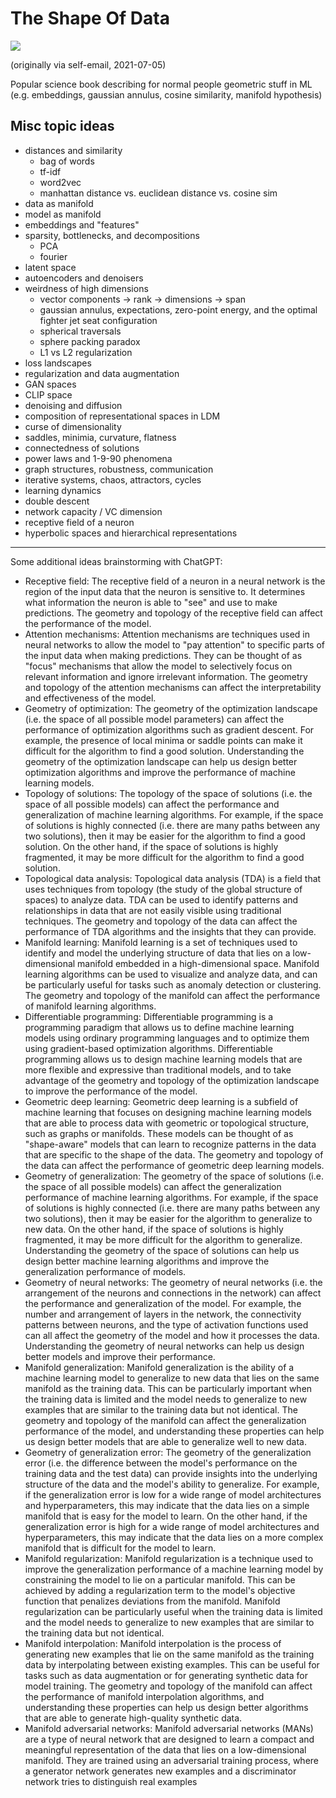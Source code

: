 # The Shape Of Data

![](https://img.shields.io/badge/tag-publication-lightgrey)

(originally via self-email, 2021-07-05)

Popular science book describing for normal people geometric stuff in ML (e.g. embeddings, gaussian annulus, cosine similarity, manifold hypothesis)

## Misc topic ideas

* distances and similarity
  * bag of words
  * tf-idf
  * word2vec
  * manhattan distance vs. euclidean distance vs. cosine sim
* data as manifold
* model as manifold
* embeddings and "features"
* sparsity, bottlenecks, and decompositions
  * PCA
  * fourier
* latent space
* autoencoders and denoisers
* weirdness of high dimensions
  * vector components -> rank -> dimensions -> span
  * gaussian annulus, expectations, zero-point energy, and the optimal fighter jet seat configuration
  * spherical traversals
  * sphere packing paradox
  * L1 vs L2 regularization
* loss landscapes
* regularization and data augmentation
* GAN spaces
* CLIP space
* denoising and diffusion
* composition of representational spaces in LDM
* curse of dimensionality
* saddles, minimia, curvature, flatness
* connectedness of solutions
* power laws and 1-9-90 phenomena
* graph structures, robustness, communication
* iterative systems, chaos, attractors, cycles
* learning dynamics
* double descent
* network capacity / VC dimension
* receptive field of a neuron
* hyperbolic spaces and hierarchical representations

---

Some additional ideas brainstorming with ChatGPT:

* Receptive field: The receptive field of a neuron in a neural network is the region of the input data that the neuron is sensitive to. It determines what information the neuron is able to "see" and use to make predictions. The geometry and topology of the receptive field can affect the performance of the model.
* Attention mechanisms: Attention mechanisms are techniques used in neural networks to allow the model to "pay attention" to specific parts of the input data when making predictions. They can be thought of as "focus" mechanisms that allow the model to selectively focus on relevant information and ignore irrelevant information. The geometry and topology of the attention mechanisms can affect the interpretability and effectiveness of the model.
* Geometry of optimization: The geometry of the optimization landscape (i.e. the space of all possible model parameters) can affect the performance of optimization algorithms such as gradient descent. For example, the presence of local minima or saddle points can make it difficult for the algorithm to find a good solution. Understanding the geometry of the optimization landscape can help us design better optimization algorithms and improve the performance of machine learning models.
* Topology of solutions: The topology of the space of solutions (i.e. the space of all possible models) can affect the performance and generalization of machine learning algorithms. For example, if the space of solutions is highly connected (i.e. there are many paths between any two solutions), then it may be easier for the algorithm to find a good solution. On the other hand, if the space of solutions is highly fragmented, it may be more difficult for the algorithm to find a good solution.
* Topological data analysis: Topological data analysis (TDA) is a field that uses techniques from topology (the study of the global structure of spaces) to analyze data. TDA can be used to identify patterns and relationships in data that are not easily visible using traditional techniques. The geometry and topology of the data can affect the performance of TDA algorithms and the insights that they can provide.
* Manifold learning: Manifold learning is a set of techniques used to identify and model the underlying structure of data that lies on a low-dimensional manifold embedded in a high-dimensional space. Manifold learning algorithms can be used to visualize and analyze data, and can be particularly useful for tasks such as anomaly detection or clustering. The geometry and topology of the manifold can affect the performance of manifold learning algorithms.
* Differentiable programming: Differentiable programming is a programming paradigm that allows us to define machine learning models using ordinary programming languages and to optimize them using gradient-based optimization algorithms. Differentiable programming allows us to design machine learning models that are more flexible and expressive than traditional models, and to take advantage of the geometry and topology of the optimization landscape to improve the performance of the model.
* Geometric deep learning: Geometric deep learning is a subfield of machine learning that focuses on designing machine learning models that are able to process data with geometric or topological structure, such as graphs or manifolds. These models can be thought of as "shape-aware" models that can learn to recognize patterns in the data that are specific to the shape of the data. The geometry and topology of the data can affect the performance of geometric deep learning models.
* Geometry of generalization: The geometry of the space of solutions (i.e. the space of all possible models) can affect the generalization performance of machine learning algorithms. For example, if the space of solutions is highly connected (i.e. there are many paths between any two solutions), then it may be easier for the algorithm to generalize to new data. On the other hand, if the space of solutions is highly fragmented, it may be more difficult for the algorithm to generalize. Understanding the geometry of the space of solutions can help us design better machine learning algorithms and improve the generalization performance of models.
* Geometry of neural networks: The geometry of neural networks (i.e. the arrangement of the neurons and connections in the network) can affect the performance and generalization of the model. For example, the number and arrangement of layers in the network, the connectivity patterns between neurons, and the type of activation functions used can all affect the geometry of the model and how it processes the data. Understanding the geometry of neural networks can help us design better models and improve their performance.
* Manifold generalization: Manifold generalization is the ability of a machine learning model to generalize to new data that lies on the same manifold as the training data. This can be particularly important when the training data is limited and the model needs to generalize to new examples that are similar to the training data but not identical. The geometry and topology of the manifold can affect the generalization performance of the model, and understanding these properties can help us design better models that are able to generalize well to new data.
* Geometry of generalization error: The geometry of the generalization error (i.e. the difference between the model's performance on the training data and the test data) can provide insights into the underlying structure of the data and the model's ability to generalize. For example, if the generalization error is low for a wide range of model architectures and hyperparameters, this may indicate that the data lies on a simple manifold that is easy for the model to learn. On the other hand, if the generalization error is high for a wide range of model architectures and hyperparameters, this may indicate that the data lies on a more complex manifold that is difficult for the model to learn.
* Manifold regularization: Manifold regularization is a technique used to improve the generalization performance of a machine learning model by constraining the model to lie on a particular manifold. This can be achieved by adding a regularization term to the model's objective function that penalizes deviations from the manifold. Manifold regularization can be particularly useful when the training data is limited and the model needs to generalize to new examples that are similar to the training data but not identical.
* Manifold interpolation: Manifold interpolation is the process of generating new examples that lie on the same manifold as the training data by interpolating between existing examples. This can be useful for tasks such as data augmentation or for generating synthetic data for model training. The geometry and topology of the manifold can affect the performance of manifold interpolation algorithms, and understanding these properties can help us design better algorithms that are able to generate high-quality synthetic data.
* Manifold adversarial networks: Manifold adversarial networks (MANs) are a type of neural network that are designed to learn a compact and meaningful representation of the data that lies on a low-dimensional manifold. They are trained using an adversarial training process, where a generator network generates new examples and a discriminator network tries to distinguish real examples

